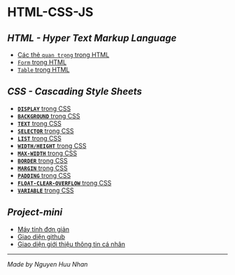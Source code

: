 # HTML-CSS-JS
## *HTML - Hyper Text Markup Language*
* [Các thẻ `quan trọng` trong HTML](https://github.com/NguyenHuuNhan1912/HTML-CSS-JS/blob/main/tag.html)
* [`Form` trong HTML](https://github.com/NguyenHuuNhan1912/HTML-CSS-JS/blob/main/HTML_Form.html)
* [`Table` trong HTML](https://github.com/NguyenHuuNhan1912/HTML-CSS-JS/blob/main/index.html)
## *CSS - Cascading Style Sheets*
* [**`DISPLAY`** trong CSS](https://github.com/NguyenHuuNhan1912/HTML-CSS-JS/blob/main/CSS/CSS-Display.md)
* [**`BACKGROUND`** trong CSS](https://github.com/NguyenHuuNhan1912/HTML-CSS-JS/blob/main/CSS/CSS-Background.md)
* [**`TEXT`** trong CSS](https://github.com/NguyenHuuNhan1912/HTML-CSS-JS/blob/main/CSS/CSS-Text.md)
* [**`SELECTOR`** trong CSS](https://github.com/NguyenHuuNhan1912/HTML-CSS-JS/blob/main/CSS/CSS-Selectors.md)
* [**`LIST`** trong CSS](https://github.com/NguyenHuuNhan1912/HTML-CSS-JS/blob/main/CSS/CSS-Lists.md)
* [**`WIDTH/HEIGHT`** trong CSS](https://github.com/NguyenHuuNhan1912/HTML-CSS-JS/blob/main/CSS/CSS-Width-Height.md)
* [**`MAX-WIDTH`** trong CSS](https://github.com/NguyenHuuNhan1912/HTML-CSS-JS/blob/main/CSS/CSS-Max-Width.md)
* [**`BORDER`** trong CSS](https://github.com/NguyenHuuNhan1912/HTML-CSS-JS/blob/main/CSS/CSS-Borders.md)
* [**`MARGIN`** trong CSS](https://github.com/NguyenHuuNhan1912/HTML-CSS-JS/blob/main/CSS/CSS-Margins.md)
* [**`PADDING`** trong CSS](https://github.com/NguyenHuuNhan1912/HTML-CSS-JS/blob/main/CSS/CSS-Padding.md)
* [**`FLOAT-CLEAR-OVERFLOW`** trong CSS](https://github.com/NguyenHuuNhan1912/HTML-CSS-JS/blob/main/CSS/CSS-Float-Clear-Overflow.md)
* [**`VARIABLE`** trong CSS](https://github.com/NguyenHuuNhan1912/HTML-CSS-JS/blob/main/CSS/CSS-Variable.md)
## *Project-mini*
* [Máy tính đơn giản](https://github.com/NguyenHuuNhan1912/HTML_CSS_JS/tree/main/Simple_Calculator)
* [Giao diện github](https://github.com/NguyenHuuNhan1912/HTML-CSS-JS/blob/main/My-Github/Github.html)
* [Giao diện giới thiệu thông tin cá nhân](https://nguyenhuunhan1912.github.io/HTML-CSS-JS/My-Github/Information.html)
<hr>

*Made by Nguyen Huu Nhan*
